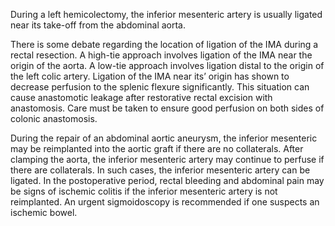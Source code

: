 During a left hemicolectomy, the inferior mesenteric artery is usually ligated near its take-off from the abdominal aorta.

There is some debate regarding the location of ligation of the IMA during a rectal resection. A high-tie approach involves ligation of the IMA near the origin of the aorta. A low-tie approach involves ligation distal to the origin of the left colic artery. Ligation of the IMA near its’ origin has shown to decrease perfusion to the splenic flexure significantly. This situation can cause anastomotic leakage after restorative rectal excision with anastomosis. Care must be taken to ensure good perfusion on both sides of colonic anastomosis.

During the repair of an abdominal aortic aneurysm, the inferior mesenteric may be reimplanted into the aortic graft if there are no collaterals. After clamping the aorta, the inferior mesenteric artery may continue to perfuse if there are collaterals. In such cases, the inferior mesenteric artery can be ligated. In the postoperative period, rectal bleeding and abdominal pain may be signs of ischemic colitis if the inferior mesenteric artery is not reimplanted. An urgent sigmoidoscopy is recommended if one suspects an ischemic bowel.